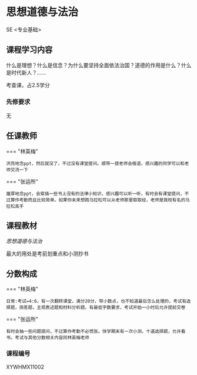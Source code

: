 # 思想道德与法治
<div class="badges">
<span class="badge se-badge">SE <专业基础></span>
</div>

## 课程学习内容

什么是理想？什么是信念？为什么要坚持全面依法治国？道德的作用是什么？什么是时代新人？......

考查课，占2.5学分

### 先修要求

无

## 任课教师

=== "林英梅"

    洪亮地念ppt，然后就没了，不过没有课堂提问。顺带一提老师会俄语，感兴趣的同学可以和老师交流一下

=== "张运所" 

    雄厚地念ppt，会穿插一些书上没有的法律小知识，感兴趣可以听一听，有时会有课堂提问，不过算作考勤而且比较简单。如果你未来想跑马拉松可以从老师那里取取经，老师是我校有名的马拉松高手

## 课程教材

*思想道德与法治*

最大的用处是考前划重点和小测抄书

## 分数构成

=== "林英梅"

    日常:考试=4:6，有一次翻转课堂，满分20分，带小数点，也不知道最后怎么处理的，考试有选择题，简答题，主观表述题和材料分析题，有最低字数要求，考试开始一小时后允许提前交卷

=== "张运所" 

    有时会抽一些问题提问，不过算作考勤不必慌张。快学期末有一次小测，十道选择题，允许看书。考试与其他分数相关内容同林英梅老师

### 课程编号

XYWHMX11002